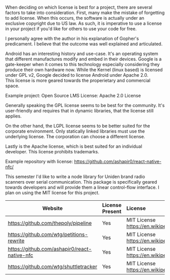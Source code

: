 When deciding on which license is best for a project, there are several factors to take into consideration.
First, many make the mistake of forgetting to add license. When this occurs, the software is actually under
an exclusive copyright due to US law. As such, it is imperative to use a license in your project if you'd like
for others to use your code for free.

I personally agree with the author in his explanation of Gopher's predicament.  I believe that the outcome was well
explained and articulated.

Android has an interesting history and use-case. It's an operating system that different manufactures modify and embed
in their devices.  Google is a gate-keeper when it comes to this technology especially considering they produce their
own hardware now.  While the Kernel (linux based) is licensed under GPL v2, Google decided to license Android under Apache 2.0.  
This license is more geared towards the properietary and commercial space.

Example project: Open Source LMS
License: Apache 2.0 License

Generally speaking the GPL license seems to be best for the community. It's user-friendly and requires that in dynamic libraries,
that the license still applies.

On the other hand, the LGPL license seems to be better suited for the corporate environment.  Only statically linked libraries
must use the underlying license.  The corporation can choose a different license.

Lastly is the Apache license, which is best suited for an individual developer.  This license prohibits trademarks.

Example repository with license: https://github.com/ashapir0/react-native-nfc/

This semester I'd like to write a node library for Uniden brand radio scanners over serial communication.
This package is specifically geared towards developers and will provide them a linear control-flow interface.
I plan on using the MIT license for this project.

Website | License Present | License
---------|:----------|:-------
https://github.com/thepoly/pipeline   | Yes | MIT License https://en.wikipedia.org/wiki/MIT_License
https://github.com/wtg/petitions-rewrite | Yes | MIT License https://en.wikipedia.org/wiki/MIT_License
https://github.com/ashapir0/react-native-nfc | Yes | MIT License https://en.wikipedia.org/wiki/MIT_License
https://github.com/wtg/shuttletracker | Yes | MIT License https://en.wikipedia.org/wiki/MIT_License




